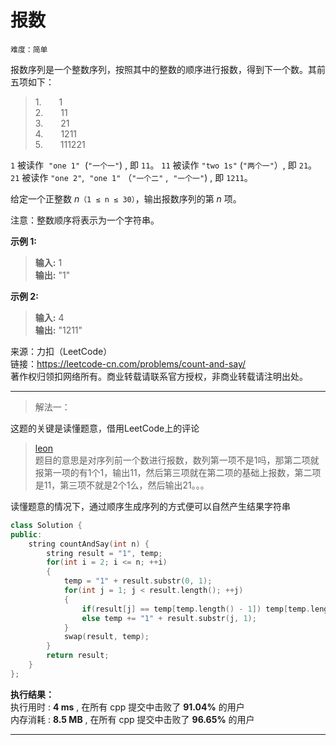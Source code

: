 # 报数 #  
`难度：简单` 
 
报数序列是一个整数序列，按照其中的整数的顺序进行报数，得到下一个数。其前五项如下：  

>1.&emsp;&emsp;1  
>2.&emsp;&emsp;11  
>3.&emsp;&emsp;21  
>4.&emsp;&emsp;1211  
>5.&emsp;&emsp;111221  

`1` 被读作  `"one 1"`  (`"一个一"`) , 即 `11`。
`11` 被读作 `"two 1s"` (`"两个一"`）, 即 `21`。
`21` 被读作 `"one 2"`,  `"one 1"` （`"一个二"` ,  `"一个一"`) , 即 `1211`。

给定一个正整数 *n*`（1 ≤ n ≤ 30）`，输出报数序列的第 *n* 项。

注意：整数顺序将表示为一个字符串。

**示例 1:**  
>**输入:** 1  
>**输出:** "1"  

**示例 2:**  
>**输入:** 4  
>**输出:** "1211"  

来源：力扣（LeetCode）  
链接：https://leetcode-cn.com/problems/count-and-say/  
著作权归领扣网络所有。商业转载请联系官方授权，非商业转载请注明出处。  

---  
>解法一：  

这题的关键是读懂题意，借用LeetCode上的评论  
>[leon](https://leetcode-cn.com/u/leon-5/)  
>题目的意思是对序列前一个数进行报数，数列第一项不是1吗，那第二项就报第一项的有1个1，输出11，然后第三项就在第二项的基础上报数，第二项是11，第三项不就是2个1么，然后输出21。。。  

读懂题意的情况下，通过顺序生成序列的方式便可以自然产生结果字符串  
```C++
class Solution {
public:
    string countAndSay(int n) {
        string result = "1", temp;
        for(int i = 2; i <= n; ++i)
        {
            temp = "1" + result.substr(0, 1);
            for(int j = 1; j < result.length(); ++j)
            {
                if(result[j] == temp[temp.length() - 1]) temp[temp.length() - 2] = temp[temp.length() - 2] + 1;
                else temp += "1" + result.substr(j, 1);
            }
            swap(result, temp);
        }
        return result;
    }
};
```  

**执行结果：**  
执行用时 : **4 ms** , 在所有 cpp 提交中击败了 **91.04%** 的用户  
内存消耗 : **8.5 MB** , 在所有 cpp 提交中击败了 **96.65%** 的用户  

---  